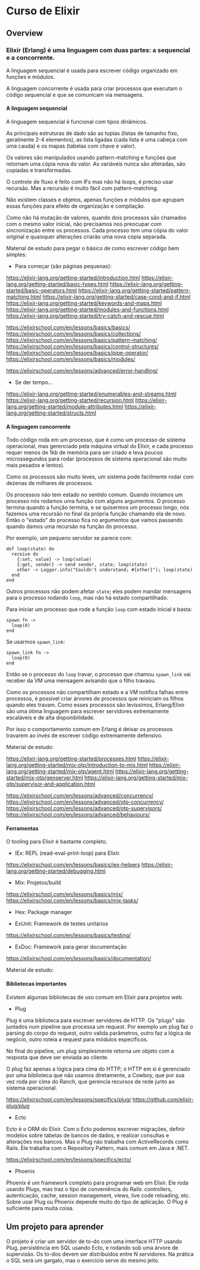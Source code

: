 # Curso de Elixir

## Overview

### Elixir (Erlang) é uma linguagem com duas partes: a sequencial e a concorrente.

A linguagem sequencial é usada para escrever código organizado em funções e módulos.

A linguagem concorrente é usada para criar processos que executam o código sequencial e que se comunicam via mensagens.

#### A linguagem sequencial

A linguagem sequencial é funcional com tipos dinâmicos.

As principais estruturas de dado são as tuplas (listas de tamanho fixo, geralmente 2-4 elementos), as lista ligadas (cada lista é uma cabeça com uma cauda) e os mapas (tabelas com chave e valor).

Os valores são manipulados usando pattern-matching e funções que retornam uma cópia nova do valor. As variáveis nunca são alteradas, são copiadas e transformadas.

O controle de fluxo é feito com IFs mas não há loops, é preciso usar recursão. Mas a recursão é muito fácil com pattern-matching.

Não existem classes e objetos, apenas funções e módulos que agrupam essas funções para efeito de organização e compilação.

Como não há mutação de valores, quando dois processos são chamados com o mesmo valor inicial, não precisamos nos preocupar com sincronização entre os processos. Cada processo tem uma cópia do valor original e quaisquer alterações criarão uma nova cópia separada.

Material de estudo para pegar o básico de como escrever código bem simples:

- Para começar (são páginas pequenas):

https://elixir-lang.org/getting-started/introduction.html
https://elixir-lang.org/getting-started/basic-types.html
https://elixir-lang.org/getting-started/basic-operators.html
https://elixir-lang.org/getting-started/pattern-matching.html
https://elixir-lang.org/getting-started/case-cond-and-if.html
https://elixir-lang.org/getting-started/keywords-and-maps.html
https://elixir-lang.org/getting-started/modules-and-functions.html
https://elixir-lang.org/getting-started/try-catch-and-rescue.html

https://elixirschool.com/en/lessons/basics/basics/
https://elixirschool.com/en/lessons/basics/collections/
https://elixirschool.com/en/lessons/basics/pattern-matching/
https://elixirschool.com/en/lessons/basics/control-structures/
https://elixirschool.com/en/lessons/basics/pipe-operator/
https://elixirschool.com/en/lessons/basics/modules/

https://elixirschool.com/en/lessons/advanced/error-handling/

- Se der tempo...

https://elixir-lang.org/getting-started/enumerables-and-streams.html
https://elixir-lang.org/getting-started/recursion.html
https://elixir-lang.org/getting-started/module-attributes.html
https://elixir-lang.org/getting-started/structs.html


#### A linguagem concorrente

Todo código roda em um processo, que é como um processo de sistema operacional, mas gerenciado pela máquina virtual do Elixir, e cada processo requer menos de 1kb de memória para ser criado e leva poucos microssegundos para rodar (processos de sistema operacional são muito mais pesados e lentos).

Como os processos são muito leves, um sistema pode facilmente rodar com dezenas de milhares de processos.

Os processos não tem estado no sentido comum. Quando iniciamos um processo nós rodamos uma função com alguns argumentos. O processo termina quando a função termina, e se quisermos um processo longo, nós fazemos uma recursão no final da própria função chamando ela de novo. Então o "estado" do processo fica no argumentos que vamos passando quando damos uma recursão na função do processo.

Por exemplo, um pequeno servidor se parece com:

    def loop(state) do
      receive do
        {:set, value} -> loop(value)
        {:get, sender} -> send sender, state; loop(state)
        other -> Logger.info("Couldn't understand; #{other}"); loop(state)
      end
    end

Outros processos não podem afetar `state`; eles podem mandar mensagens para o processo rodando `loop`, mas não há estado compartilhado.

Para iniciar um processo que rode a função `loop` com estado inicial `0` basta:

    spawn fn ->
      loop(0)
    end

Se usarmos `spawn_link`:

    spawn_link fn ->
      loop(0)
    end

Então se o processo do `loop` travar, o processo que chamou `spawn_link` vai receber da VM uma mensagem avisando que o filho travaou.

Como os processos não compartilham estado e a VM notifica falhas entre processos, é possível criar árvores de processos que reiniciam os filhos quando eles travam. Como esses processos são levíssimos, Erlang/Elixir são uma ótima linguagem para escrever servidores extremamente escaláveis e de alta disponibilidade.

Por isso o comportamento comum em Erlang é deixar os processos travarem ao invés de escrever código extremamente defensivo.

Material de estudo:

https://elixir-lang.org/getting-started/processes.html
https://elixir-lang.org/getting-started/mix-otp/introduction-to-mix.html
https://elixir-lang.org/getting-started/mix-otp/agent.html
https://elixir-lang.org/getting-started/mix-otp/genserver.html
https://elixir-lang.org/getting-started/mix-otp/supervisor-and-application.html

https://elixirschool.com/en/lessons/advanced/concurrency/
https://elixirschool.com/en/lessons/advanced/otp-concurrency/
https://elixirschool.com/en/lessons/advanced/otp-supervisors/
https://elixirschool.com/en/lessons/advanced/behaviours/

#### Ferramentas

O tooling para Elixir é bastante completo.

- IEx: REPL (read-eval-print-loop) para Elixir.

https://elixirschool.com/en/lessons/basics/iex-helpers
https://elixir-lang.org/getting-started/debugging.html

- Mix: Projetos/build

https://elixirschool.com/en/lessons/basics/mix/
https://elixirschool.com/en/lessons/basics/mix-tasks/

- Hex: Package manager

- ExUnit: Framework de testes unitários

https://elixirschool.com/en/lessons/basics/testing/

- ExDoc: Framework para gerar documentação

https://elixirschool.com/en/lessons/basics/documentation/

Material de estudo:

#### Bibliotecas importantes

Existem algumas bibliotecas de uso comum em Elixir para projetos web.

- Plug

Plug é uma biblioteca para escrever servidores de HTTP. Os "plugs" são juntados num pipeline que processa um request. Por exemplo um plug faz o parsing do corpo do request, outro valida parâmetros, outro faz a lógica de negócio, outro roteia a request para módulos específicos.

No final do pipeline, um plug simplesmente retorna um objeto com a resposta que deve ser enviada ao cliente.

O plug faz apenas a lógica para cima do HTTP; o HTTP em si é gerenciado por uma biblioteca que não usamos diretamente, a Cowboy, que por sua vez roda por cima do Ranch, que gerencia recursos de rede junto ao sistema operacional.

https://elixirschool.com/en/lessons/specifics/plug/
https://github.com/elixir-plug/plug

- Ecto

Ecto é o ORM do Elixir. Com o Ecto podemos escrever migrações, definir modelos sobre tabelas de bancos de dados, e realizar consultas e alterações nos bancos. Mas o Plug não trabalha com ActiveRecords como Rails. Ele trabalha com o Repository Pattern, mais comum em Java e .NET.

https://elixirschool.com/en/lessons/specifics/ecto/


- Phoenix

Phoenix é um framework completo para programar web em Elixir. Ele roda usando Plugs, mas traz o tipo de conveniência do Rails: controllers, autenticação, cache, session management, views, live code reloading, etc. Sobre usar Plug ou Phoenix depende muito do tipo de aplicação. O Plug é suficiente para muita coisa.

## Um projeto para aprender

O projeto é criar um servidor de to-do com uma interface HTTP usando Plug, persistência em SQL usando Ecto, e rodando sob uma árvore de supervisão. Os to-dos devem ser distribuídos entre N servidores. Na prática o SQL será um gargalo, mas o exercício serve do mesmo jeito.
